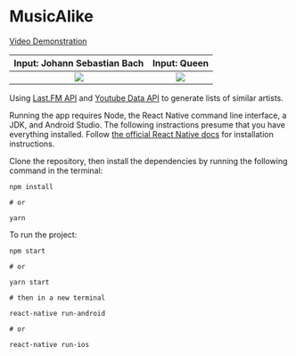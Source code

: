 # MusicAlike
[Video Demonstration](https://github.com/virtumonde/musicalike/blob/master/demo/demo.mp4?raw=true)

Input: Johann Sebastian Bach | Input: Queen
:-------------------------:|:-------------------------:
![](https://github.com/virtumonde/musicalike/blob/master/demo/demo_2.gif?raw=true)  |  ![](https://github.com/virtumonde/musicalike/blob/master/demo/demo_3.gif?raw=true)

Using [Last.FM API](https://www.last.fm/api/) and [Youtube Data API](https://developers.google.com/youtube/v3/)
to generate lists of similar artists.

Running the app requires Node, the React Native command line interface, a JDK, and Android Studio. The following instractions presume that you have everything installed. Follow [the official React Native docs](https://facebook.github.io/react-native/docs/getting-started) for installation instructions.

Clone the repository, then install the dependencies by running the following command in the terminal:

```
npm install

# or

yarn
```

To run the project:

```
npm start

# or

yarn start

# then in a new terminal

react-native run-android

# or

react-native run-ios
```
